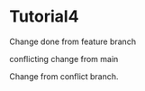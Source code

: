 # Tutorial4

Change done from feature branch


conflicting change from main

Change from conflict branch.
